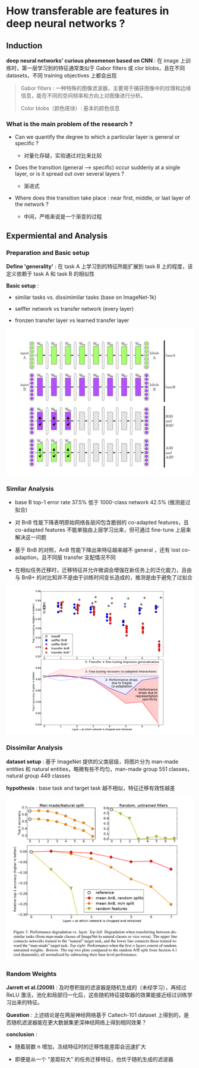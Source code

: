 # How transferable are features in deep neural networks ?

## Induction

**deep neural networks' curious pheomenon based on CNN** : 在 image 上训练时，第一层学习到的特征通常类似于 Gabor filters 或 clor blobs，且在不同 datasets，不同 training objectives 上都会出现

> Gabor filters : 一种特殊的图像滤波器，主要用于捕获图像中的纹理和边缘信息，能在不同的空间频率和方向上对图像进行分析。
>
> Color blobs（颜色斑块）: 基本的颜色信息 

### What is the main problem of the research ?

- Can we quantify the degree to which a particular layer is general or specific ?

  - 对量化存疑，实验通过对比来比较
    
- Does the transition (general --> specific) occur suddenly at a single layer, or is it spread out over several layers ?

  - 渐进式

- Where does thie transition take place : near first, middle, or last layer of the network ?

  - 中间，严格来说是一个渐变的过程

## Expermiental and Analysis

### Preparation and Basic setup

**Define 'generality'** : 在 task A 上学习到的特征所能扩展到 task B 上的程度，该定义依赖于 task A 和 task B 的相似性

**Basic setup** : 

- similar tasks vs. dissimimilar tasks (base on  ImageNet-1k)

- selffer network vs transfer network  (every layer)

- fronzen transfer layer vs learned transfer layer

![transfer_setup](./picture/transfer_setup.png)

### Similar Analysis

- base B top-1 error rate 37.5% 低于 1000-class network 42.5% (推测是过拟合) 

- 对 BnB 性能下降表明原始网络各层间包含脆弱的 co-adapted features，且 co-adapted features 不能单独由上层学习出来，但可通过 fine-tune 上层来解决这一问题

- 基于 BnB 的对照，AnB 性能下降出来特征越来越不 general ，还有 lost co-adaption，且不同层 transfer 支配情况不同

- 在相似任务迁移时，迁移特征并允许微调会增强在新任务上的泛化能力，且由与 BnB+ 的对比知并不是由于训练时间变长造成的，推测是由于避免了过拟合  

![transfer_experiments](./picture/transfer_experiments.png)

### Dissimilar Analysis

**dataset setup** : 基于 ImageNet 提供的父类层级，将图片分为 man-made entities 和 natural entities，略微有些不均匀，man-made group 551 classes，natural group 449 classes

**hypothesis** : base task and target task 越不相似，特征迁移有效性越差
 
![dissimilarity_experiment](./picture/dissimilarity_experiment.png)

### Random Weights

**Jarrett et al.(2009)** : 及时卷积层的滤波器是随机生成的（未经学习），再经过 ReLU 激活，池化和局部归一化后，这些随机特征提取器的效果能接近经过训练学习出来的特征。

**Question** : 上述结论是在两层神经网络基于 Caltech-101 dataset 上得到的，是否随机滤波器能在更大数据集更深神经网络上得到相同效果？

**conclusion** : 

- 随着层数 n 增加，冻结特征时的迁移性能差距会迅速扩大

- 即便是从一个 “差距较大” 的任务迁移特征，也优于随机生成的滤波器
 




